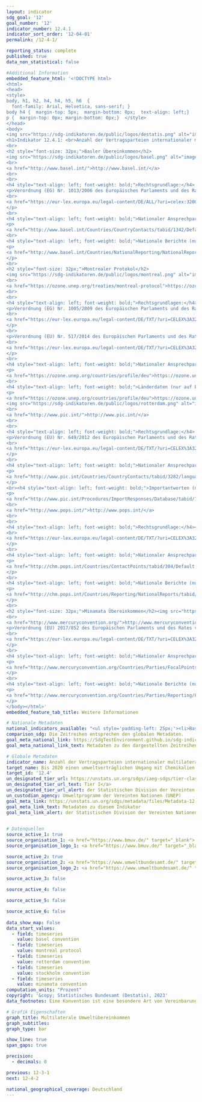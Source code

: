 ```yaml
---
layout: indicator    
sdg_goal: '12'    
goal_number: '12'    
indicator_number: 12.4.1    
indicator_sort_order: '12-04-01'    
permalink: /12-4-1/    

reporting_status: complete    
published: true    
data_non_statistical: false

#Additional Information
embedded_feature_html: '<!DOCTYPE html><html><head><style>body, h1, h2, h4, h4, h5, h6  {  font-family: Arial, Helvetica, sans-serif; }body h4 {  margin-top: 5px;  margin-bottom: 0px;  text-align: left;}p {  margin-top: 0px; margin-bottom: 0px;}  </style></head><body><img src="https://sdg-indikatoren.de/public/logos/destatis.png" alt="image"><h1>Indikator 12.4.1: <br>Anzahl der Vertragsparteien internationaler multilateraler Umweltübereinkommen über gefährliche Abfälle und andere Chemikalien, die ihre Zusagen und Verpflichtungen zur Übermittlung von Informationen nach den einschlägigen Übereinkommen einhalten</h1><br><h2 style="font-size: 32px;">Basler Übereinkommen</h2><img src="https://sdg-indikatoren.de/public/logos/basel.png" alt="image"><br><a href="http://www.basel.int/">http://www.basel.int/</a><br><br><h4 style="text-align: left; font-weight: bold;">Rechtsgrundlage:</h4><p>Verordnung (EG) Nr. 1013/2006 des Europäischen Parlaments und des Rates vom (14. Juni 2006) über die Verbringung von Abfällen<br><a href="https://eur-lex.europa.eu/legal-content/DE/ALL/?uri=celex:32006R1013">https://eur-lex.europa.eu/legal-content/DE/ALL/?uri=celex:32006R1013</a></p><br><h4 style="text-align: left; font-weight: bold;">Nationaler Ansprechpartner:</h4><p><a href="http://www.basel.int/Countries/CountryContacts/tabid/1342/Default.aspx">http://www.basel.int/Countries/CountryContacts/tabid/1342/Default.aspx</a></p><br><h4 style="text-align: left; font-weight: bold;">Nationale Berichte (nur auf Englisch verfügbar):</h4><p><a href="http://www.basel.int/Countries/NationalReporting/NationalReports/BC2019Reports/tabid/8645/Default.aspx">http://www.basel.int/Countries/NationalReporting/NationalReports/BC2019Reports/tabid/8645/Default.aspx</a></p><br><h2 style="font-size: 32px;">Montrealer Protokol</h2><img src="https://sdg-indikatoren.de/public/logos/montreal.png" alt="image"><br><a href="https://ozone.unep.org/treaties/montreal-protocol">https://ozone.unep.org/treaties/montreal-protocol</a><br><br><h4 style="text-align: left; font-weight: bold;">Rechtsgrundlagen:</h4><p>Verordnung (EG) Nr. 1005/2009 des Europäischen Parlaments und des Rates vom 16. September 2009 über Stoffe, die zum Abbau der Ozonschicht führen (Text von Bedeutung für den EWR.)<br><a href="https://eur-lex.europa.eu/legal-content/DE/TXT/?uri=CELEX%3A32009R1005&qid=1616423953157">https://eur-lex.europa.eu/legal-content/DE/TXT/?uri=CELEX%3A32009R1005&qid=1616423953157</a></p><br><p>Verordnung (EU) Nr. 517/2014 des Europäischen Parlaments und des Rates vom 16. April 2014 über fluorierte Treibhausgase und zur Aufhebung der Verordnung (EG) Nr. 842/2006 (Text von Bedeutung für den EWR.)<br><a href="https://eur-lex.europa.eu/legal-content/DE/TXT/?uri=CELEX%3A32014R0517&qid=1616424241316">https://eur-lex.europa.eu/legal-content/DE/TXT/?uri=CELEX%3A32014R0517&qid=1616424241316</a></p><br><h4 style="text-align: left; font-weight: bold;">Nationaler Ansprechpartner:</h4><p><a href="https://ozone.unep.org/countries/profile/deu">https://ozone.unep.org/countries/profile/deu</a></p><br><h4 style="text-align: left; font-weight: bold;">Länderdaten (nur auf Englisch verfügbar):</h4><p><a href="https://ozone.unep.org/countries/profile/deu">https://ozone.unep.org/countries/profile/deu</a></p><br><h2 style="font-size: 32px;">Rotterdamer Übereinkommen</h2><img src="https://sdg-indikatoren.de/public/logos/rotterdam.png" alt="image"><br><a href="http://www.pic.int/">http://www.pic.int/</a><br><br><h4 style="text-align: left; font-weight: bold;">Rechtsgrundlage:</h4><p>Verordnung (EU) Nr. 649/2012 des Europäischen Parlaments und des Rates vom 4. Juli 2012 über die Aus- und Einfuhr gefährlicher Chemikalien (Text von Bedeutung für den EWR.)<br><a href="https://eur-lex.europa.eu/legal-content/DE/TXT/?uri=CELEX%3A32012R0649&qid=1616424284711">https://eur-lex.europa.eu/legal-content/DE/TXT/?uri=CELEX%3A32012R0649&qid=1616424284711</a></p><br><h4 style="text-align: left; font-weight: bold;">Nationaler Ansprechpartner:</h4><p><a href="http://www.pic.int/Countries/CountryContacts/tabid/3282/language/en-US/Default.aspx">http://www.pic.int/Countries/CountryContacts/tabid/3282/language/en-US/Default.aspx</a></p><br><h4 style="text-align: left; font-weight: bold;">Importantworten (nur auf Englisch verfügbar):</h4><p><a href="http://www.pic.int/Procedures/ImportResponses/Database/tabid/1370/language/en-US/Default.aspx">http://www.pic.int/Procedures/ImportResponses/Database/tabid/1370/language/en-US/Default.aspx</a></p><br><h2 style="font-size: 32px;">Stockholmer Übereinkommen</h2><img src="https://sdg-indikatoren.de/public/logos/stockholm.png" alt="image"><br><a href="http://www.pops.int/">http://www.pops.int/</a><br><br><h4 style="text-align: left; font-weight: bold;">Rechtsgrundlage:</h4><p>Verordnung (EU) 2019/1021 des Europäischen Parlaments und des Rates vom 20. Juni 2019über persistente organische Schadstoffe (Text von Bedeutung für den EWR.)<br><a href="https://eur-lex.europa.eu/legal-content/DE/TXT/?uri=CELEX%3A32019R1021&qid=1616424312742">https://eur-lex.europa.eu/legal-content/DE/TXT/?uri=CELEX%3A32019R1021&qid=1616424312742</a></p><br><h4 style="text-align: left; font-weight: bold;">Nationaler Ansprechpartner:</h4><p><a href="http://chm.pops.int/Countries/ContactPoints/tabid/304/Default.aspx">http://chm.pops.int/Countries/ContactPoints/tabid/304/Default.aspx</a></p><br><h4 style="text-align: left; font-weight: bold;">Nationale Berichte (nur auf Englisch verfügbar):</h4><p><a href="http://chm.pops.int/Countries/Reporting/NationalReports/tabid/3668/Default.aspx">http://chm.pops.int/Countries/Reporting/NationalReports/tabid/3668/Default.aspx</a></p><br><h2 style="font-size: 32px;">Minamata Übereinkommen</h2><img src="https://sdg-indikatoren.de/public/logos/minamata.png" alt="image"><br><a href="http://www.mercuryconvention.org/">http://www.mercuryconvention.org/</a><br><br><h4 style="text-align: left; font-weight: bold;">Rechtsgrundlage:</h4><p>Verordnung (EU) 2017/852 des Europäischen Parlaments und des Rates vom 17. Mai 2017 über Quecksilber und zur Aufhebung der Verordnung (EG) Nr. 1102/2008 (Text von Bedeutung für den EWR.)<br><a href="https://eur-lex.europa.eu/legal-content/DE/TXT/?uri=CELEX%3A32017R0852&qid=1616424340862">https://eur-lex.europa.eu/legal-content/DE/TXT/?uri=CELEX%3A32017R0852&qid=1616424340862</a></p><br><h4 style="text-align: left; font-weight: bold;">Nationaler Ansprechpartner:</h4><p><a href="http://www.mercuryconvention.org/Countries/Parties/FocalPoints/tabid/7708/language/en-US/Default.aspx">http://www.mercuryconvention.org/Countries/Parties/FocalPoints/tabid/7708/language/en-US/Default.aspx</a></p><br><h4 style="text-align: left; font-weight: bold;">Nationale Berichte (nur auf Englisch verfügbar):</h4><p><a href="http://www.mercuryconvention.org/Countries/Parties/Reporting/Firstnationalshortreport2019/tabid/8635/language/en-US/Default.aspx">http://www.mercuryconvention.org/Countries/Parties/Reporting/Firstnationalshortreport2019/tabid/8635/language/en-US/Default.aspx</a></p></body></html>'
embedded_feature_tab_title: Weitere Informationen    

# Nationale Metadaten    
national_indicators_available: "<ul style='padding-left: 25px;'><li>Basler Übereinkommen</li> <li> Montrealer Protokoll</li> <li> Rotterdamer Übereinkommen</li> <li> Stockholmer Übereinkommen</li> <li> Minamata Übereinkommen</li></ul>"    
comparison_sdg: Die Zeitreihen entsprechen den globalen Metadaten.    
goal_meta_national_link: https://SdgTestEnvironment.github.io/sdg-indicators/public/Meta/12.4.1.pdf
goal_meta_national_link_text: Metadaten zu den dargestellten Zeitreihen    

# Globale Metadaten    
indicator_name: Anzahl der Vertragsparteien internationaler multilateraler Umweltübereinkommen über gefährliche Abfälle und andere Chemikalien, die ihre Zusagen und Verpflichtungen zur Übermittlung von Informationen nach den einschlägigen Übereinkommen einhalten    
target_name: Bis 2020 einen umweltverträglichen Umgang mit Chemikalien und allen Abfällen während ihres gesamten Lebenszyklus in Übereinstimmung mit den vereinbarten internationalen Rahmenregelungen erreichen und ihre Freisetzung in Luft, Wasser und Boden erheblich verringern, um ihre nachteiligen Auswirkungen auf die menschliche Gesundheit und die Umwelt auf ein Mindestmaß zu beschränken    
target_id: '12.4'    
un_designated_tier_url: https://unstats.un.org/sdgs/iaeg-sdgs/tier-classification/'    
un_designated_tier_url_text: Tier I</a>    
un_designated_tier_url_alert: der Statistischen Division der Vereinten Nationen    
un_custodian_agency: Umweltprogramm der Vereinten Nationen (UNEP)    
goal_meta_link: https://unstats.un.org/sdgs/metadata/files/Metadata-12-04-01.pdf    
goal_meta_link_text: Metadaten zu diesem Indikator    
goal_meta_link_alert: der Statistischen Division der Vereinten Nationen    
    

# Datenquellen
source_active_1: true
source_organisation_1: <a href="https://www.bmuv.de/" target="_blank"> Bundesministerium für Umwelt, Naturschutz, nukleare Sicherheit und Verbraucherschutz (BMUV) </a>
source_organisation_logo_1: <a href="https://www.bmuv.de/" target="_blank"><img src="https://g205sdgs.github.io/sdg-indicators/public/OrgImgDe/bmuv.png" alt="Logo bmuv" style="height:60px; width:148px"/></a>

source_active_2: true
source_organisation_2: <a href="https://www.umweltbundesamt.de/" target="_blank"> Umweltbundesamt (UBA) </a>
source_organisation_logo_2: <a href="https://www.umweltbundesamt.de/" target="_blank"><img src="https://g205sdgs.github.io/sdg-indicators/public/OrgImgDe/uba.png" alt="Logo uba" style="height:60px; width:148px"/></a>

source_active_3: false

source_active_4: false

source_active_5: false

source_active_6: false
    
data_show_map: False    
data_start_values: 
  - field: timeseries
    value: basel convention
  - field: timeseries
    value: montreal protocol
  - field: timeseries
    value: rotterdam convention
  - field: timeseries
    value: stockholm convention
  - field: timeseries
    value: minamata convention    
computation_units: "Prozent"    
copyright: '&copy; Statistisches Bundesamt (Destatis), 2023'    
data_footnotes: Eine Konvention ist eine besondere Art von Vereinbarung zwischen einer großen Anzahl von Ländern. In einer Konvention kommen Länder zusammen, um ein globales Problem zu besprechen und einen Konsens über die Vorgehensweise zu erzielen, die sie als Reaktion darauf ergreifen sollten. Im Gegensatz zu Verträgen sind Konventionen nicht notwendigerweise rechtlich bindend und können eher als Rahmenwerk oder Konzept fungieren, das keine spezifischen Maßnahmen beinhaltet. Protokolle ähneln Verträgen, aber sie ändern, ergänzen oder verdeutlichen in der Regel ein Abkommen.<br>• Daten berechnen sich über einen Berichtszyklus der vorangegangenen 5 Jahre; der erste Berichtszyklus deckt den Zeitraum 2010-2014 ab.    

# Grafik Eigenschaften    
graph_title: Multilaterale Umweltübereinkommen
graph_subtitles:    
graph_type: bar    

show_line: true
span_gaps: true

precision:
  - decimals: 0    

previous: 12-3-1    
next: 12-4-2    

national_geographical_coverage: Deutschland    
---
```


<span></span>